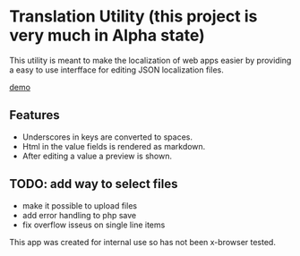 # Translation Utility (this project is very much in Alpha state)

This utility is meant to make the localization of web apps easier by providing a easy to use interfface for editing JSON localization files.

[demo](http://jdwillemse.github.io/translation-utility)

## Features

* Underscores in keys are converted to spaces.
* Html in the value fields is rendered as markdown.
* After editing a value a preview is shown.


## TODO: add way to select files

* make it possible to upload files
* add error handling to php save
* fix overflow isseus on single line items

This app was created for internal use so has not been x-browser tested.